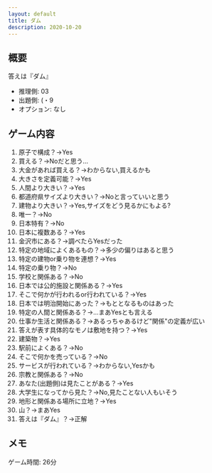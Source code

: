 ```yaml
---
layout: default
title: ダム
description: 2020-10-20
---
```


## 概要

答えは『ダム』

- 推理側: 03
- 出題側: (・9
- オプション: なし

## ゲーム内容

1. 原子で構成？→Yes
2. 買える？→Noだと思う…
3. 大金があれば買える？→わからない,買えるかも
4. 大きさを定義可能？→Yes
5. 人間より大きい？→Yes
6. 都道府県サイズより大きい？→Noと言っていいと思う
7. 建物より大きい？→Yes,サイズをどう見るかにもよる?
8. 唯一？→No
9. 日本特有？→No
10. 日本に複数ある？→Yes
11. 金沢市にある？→調べたらYesだった
12. 特定の地域によくあるもの？→多少の偏りはあると思う
13. 特定の建物or乗り物を連想？→Yes
14. 特定の乗り物？→No
15. 学校と関係ある？→No
16. 日本では公的施設と関係ある？→Yes
17. そこで何かが行われるor行われている？→Yes
18. 日本では明治開始にあった？→もととなるものはあった
19. 特定の人間と関係ある？→…まあYesとも言える
20. 仕事か生活と関係ある？→あるっちゃあるけど"関係"の定義が広い
21. 答えが表す具体的なモノは敷地を持つ？→Yes
22. 建築物？→Yes
23. 駅前によくある？→No
24. そこで何かを売っている？→No
25. サービスが行われている？→わからない,Yesかも
26. 宗教と関係ある？→No
27. あなた(出題側)は見たことがある？→Yes
28. 大学生になってから見た？→No,見たことない人もいそう
29. 地形と関係ある場所に立地？→Yes
30. 山？→まあYes
31. 答えは『ダム』？→正解

## メモ

ゲーム時間: 26分
